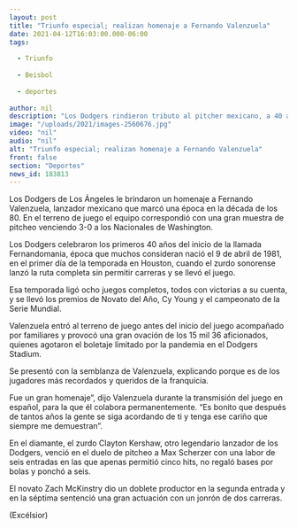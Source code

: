 ```yaml
---
layout: post
title: "Triunfo especial; realizan homenaje a Fernando Valenzuela"
date: 2021-04-12T16:03:00.000-06:00
tags:
  
  - Triunfo
  
  - Beisbol
  
  - deportes
  
author: nil
description: "Los Dodgers rindieron tributo al pitcher mexicano, a 40 años del inicio de la Fernandomanía"
image: "/uploads/2021/images-2560676.jpg"
video: "nil"
audio: "nil"
alt: "Triunfo especial; realizan homenaje a Fernando Valenzuela"
front: false
section: "Deportes"
news_id: 183813
---
```


Los Dodgers de Los Ángeles le brindaron un homenaje a Fernando Valenzuela, lanzador mexicano que marcó una época en la década de los 80. En el terreno de juego el equipo correspondió con una gran muestra de pitcheo venciendo 3-0 a los Nacionales de Washington.

Los Dodgers celebraron los primeros 40 años del inicio de la llamada Fernandomania, época que muchos consideran nació el 9 de abril de 1981, en el primer día de la temporada en Houston, cuando el zurdo sonorense lanzó la ruta completa sin permitir carreras y se llevó el juego.

Esa temporada ligó ocho juegos completos, todos con victorias a su cuenta, y se llevó los premios de Novato del Año, Cy Young y el campeonato de la Serie Mundial.

Valenzuela entró al terreno de juego antes del inicio del juego acompañado por familiares y provocó una gran ovación de los 15 mil 36 aficionados, quienes agotaron el boletaje limitado por la pandemia en el Dodgers Stadium.

Se presentó con la semblanza de Valenzuela, explicando porque es de los jugadores más recordados y queridos de la franquicia.

Fue un gran homenaje”, dijo Valenzuela durante la transmisión del juego en español, para la que  él colabora permanentemente. “Es bonito que después de tantos años la gente se siga acordando de ti y tenga ese cariño que siempre me demuestran”.

En el diamante, el zurdo Clayton Kershaw, otro legendario lanzador de los Dodgers, venció en el duelo de pitcheo a Max Scherzer con una labor de seis entradas en las que apenas permitió cinco hits, no regaló bases por bolas y ponchó a seis.

El novato Zach McKinstry dio un doblete productor en la segunda entrada y en la séptima sentenció una gran actuación con un jonrón de dos carreras.

(Excélsior)